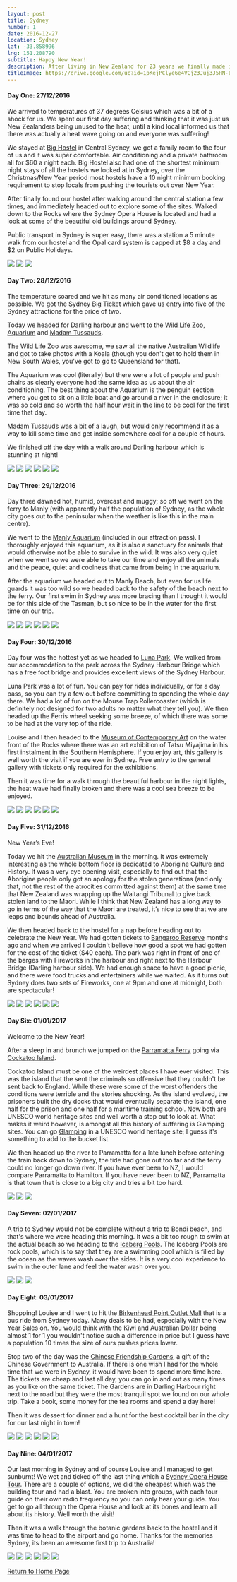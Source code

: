 ```yaml
---
layout: post
title: Sydney
number: 1
date: 2016-12-27
location: Sydney
lat: -33.858996
lng: 151.208790
subtitle: Happy New Year!
description: After living in New Zealand for 23 years we finally made it to Australia
titleImage: https://drive.google.com/uc?id=1pKejPClye6e4VCj23Juj3J5HN-L17w4z
---
```



<h4>Day One: 27/12/2016</h4>

We arrived to temperatures of 37 degrees Celsius which was a bit of a shock for us. We spent our first day suffering and thinking that it was just us New Zealanders being unused to the heat, until a kind local informed us that there was actually a heat wave going on and everyone was suffering!

We stayed at <a target="_blank" href="http://bighostel.com/">Big Hostel</a> in Central Sydney, we got a family room to the four of us and it was super comfortable. Air conditioning and a private bathroom all for $60 a night each. Big Hostel also had one of the shortest minimum night stays of all the hostels we looked at in Sydney, over the Christmas/New Year period most hostels have a 10 night minimum booking requirement to stop locals from pushing the tourists out over New Year.

After finally found our hostel after walking around the central station a few times, and immediately headed out to explore some of the sites. Walked down to the Rocks where the Sydney Opera House is located and had a look at some of the beautiful old buildings around Sydney. 

Public transport in Sydney is super easy, there was a station a 5 minute walk from our hostel and the Opal card system is capped at $8 a day and $2 on Public Holidays.

<img src="https://drive.google.com/uc?id=1zoraV1tw-NCpeY_HnJl96ThSfanmJukI" class="image1">
<img src="https://drive.google.com/uc?id=18tqALCFH_8yNwAx9-wHvmJ5dw_eIWjhg" class="image1">
<img src="https://drive.google.com/uc?id=1CBBO441r4wXTZKQqN1GgsY_TNEuym6oC" class="image1">

<h4>Day Two: 28/12/2016</h4>

The temperature soared and we hit as many air conditioned locations as possible. We got the Sydney Big Ticket which gave us entry into five of the Sydney attractions for the price of two. 

Today we headed for Darling harbour and went to the <a traget="_blank" href="https://www.wildlifesydney.com.au/">Wild Life Zoo</a>, <a target="_blank" href="https://www.sydneyaquarium.com.au/">Aquarium</a> and <a target="_blank" href="https://www.madametussauds.com.au/en/">Madam Tussauds</a>. 

The Wild Life Zoo was awesome, we saw all the native Australian Wildlife and got to take photos with a Koala (though you don't get to hold them in New South Wales, you've got to go to Queensland for that). 

The Aquarium was cool (literally) but there were a lot of people and push chairs as clearly everyone had the same idea as us about the air conditioning. The best thing about the Aquarium is the penguin section where you get to sit on a little boat and go around a river in the enclosure; it was so cold and so worth the half hour wait in the line to be cool for the first time that day. 

Madam Tussauds was a bit of a laugh, but would only recommend it as a way to kill some time and get inside somewhere cool for a couple of hours. 

We finished off the day with a walk around Darling harbour which is stunning at night!

<img src="https://drive.google.com/uc?id=1mg10mlULzqN3YK5IWLfrlINFgaHAZjkD" class="image1">
<img src="https://drive.google.com/uc?id=1Jwu5QQfnEFg7kvDXX9zspnifnC3lvEtX" class="image1">
<img src="https://drive.google.com/uc?id=1ETlCFKX5ozOjru3VKe1bEkCJycUnriFY" class="image1">
<img src="https://drive.google.com/uc?id=1Bgddv9WTM0zD1K9saKMtZo2IUNLZoxQt" class="image1">
<img src="https://drive.google.com/uc?id=19qG6K5DBx_wV3JgCxZvIrp9ggC14lAdJ" class="image1">
<img src="https://drive.google.com/uc?id=1yDRxZi94SUHh7_i1zyVu3BDb2I-YGYCD" class="image1">

<h4>Day Three: 29/12/2016</h4>

Day three dawned hot, humid, overcast and muggy; so off we went on the ferry to Manly (with apparently half the population of Sydney, as the whole city goes out to the peninsular when the weather is like this in the main centre). 

We went to the <a target="_blank" href="https://www.sydneyaquarium.com.au/?utm_source=manlysealifesanctuary.com.au&utm_medium=referral&utm_campaign=ManlyRedirects">Manly Aquarium</a> (included in our attraction pass). I thoroughly enjoyed this aquarium, as it is also a sanctuary for animals that would otherwise not be able to survive in the wild. It was also very quiet when we went so we were able to take our time and enjoy all the animals and the peace, quiet and coolness that came from being in the aquarium.

After the aquarium we headed out to Manly Beach, but even for us life guards it was too wild so we headed back to the safety of the beach next to the ferry. Our first swim in Sydney was more bracing than I thought it would be for this side of the Tasman, but so nice to be in the water for the first time on our trip. 

<img src="https://drive.google.com/uc?id=1kQBze_hLPwMRR1wLoouiF9ckiwQuR24d" class="image1">
<img src="https://drive.google.com/uc?id=12XD0E_6-M1Fnr7txu5pQuRRRWzk2Kc5C" class="image1">
<img src="https://drive.google.com/uc?id=1Qf4c18NdLQ523t32GuFGcAspkRx4B5Sg" class="image1">
<img src="https://drive.google.com/uc?id=1DfcgUqvjVbNjcM9OStTN2J11aPuy4Owy" class="image1">
<img src="https://drive.google.com/uc?id=1mPypEa2TRn6PbO_yawKAI_GHvs4tAY-d" class="image1">
<img src="https://drive.google.com/uc?id=1i3cbZWXmU88TMCTIpV1c8CZ_tsajk8hy" class="image1">

<h4>Day Four: 30/12/2016</h4>

Day four was the hottest yet as we headed to <a target="_blank" href="http://www.lunaparksydney.com/">Luna Park</a>. We walked from our accommodation to the park across the Sydney Harbour Bridge which has a free foot bridge and provides excellent views of the Sydney Harbour. 

Luna Park was a lot of fun. You can pay for rides individually, or for a day pass, so you can try a few out before committing to spending the whole day there. We had a lot of fun on the Mouse Trap Rollercoaster (which is definitely not designed for two adults no matter what they tell you). We then headed up the Ferris wheel seeking some breeze, of which there was some to be had at the very top of the ride. 

Louise and I then headed to the <a target="_blank" href="https://www.mca.com.au/">Museum of Contemporary Art</a> on the water front of the Rocks where there was an art exhibition of Tatsu Miyajima in his first instalment in the Southern Hemisphere. If you enjoy art, this gallery is well worth the visit if you are ever in Sydney. Free entry to the general gallery with tickets only required for the exhibitions.

Then it was time for a walk through the beautiful harbour in the night lights, the heat wave had finally broken and there was a cool sea breeze to be enjoyed. 

<img src="https://drive.google.com/uc?id=12KFZGWKAGxZABMBgfRbcM__fFKFGvFqp" class="image1">
<img src="https://drive.google.com/uc?id=1JFD4DWKxTk3xyK3ku-UHwclu1swyn7S0" class="image1">
<img src="https://drive.google.com/uc?id=1glN1czUOKn8jUPpUtCt_k4xDDYIdG4QS" class="image1">
<img src="https://drive.google.com/uc?id=1UlqEgCtOnpltygXM3W-K6LXNxsMt9S-J" class="image1">
<img src="https://drive.google.com/uc?id=1MCz1G6w2gOyV6_oafF4wUi3PqtjIfz6B" class="image1">
<img src="https://drive.google.com/uc?id=1ZjVvEjO3fvjj7T9mGK5YP0Xi-j5qGdwe" class="image1">

<h4>Day Five: 31/12/2016</h4>

New Year’s Eve!

Today we hit the <a target="_blank" href="https://australianmuseum.net.au/">Australian Museum</a> in the morning. It was extremely interesting as the whole bottom floor is dedicated to Aborigine Culture and History. It was a very eye opening visit, especially to find out that the Aborigine people only got an apology for the stolen generations (and only that, not the rest of the atrocities committed against them) at the same time that New Zealand was wrapping up the Waitangi Tribunal to give back stolen land to the Maori. While I think that New Zealand has a long way to go in terms of the way that the Maori are treated, it’s nice to see that we are leaps and bounds ahead of Australia. 

We then headed back to the hostel for a nap before heading out to celebrate the New Year. We had gotten tickets to <a target="_blank" href="https://www.sydneynewyearseve.com/vantage-points/barangaroo/">Bangaroo Reserve</a> months ago and when we arrived I couldn't believe how good a spot we had gotten for the cost of the ticket ($40 each). The park was right in front of one of the barges with Fireworks in the harbour and right next to the Harbour Bridge (Darling harbour side). We had enough space to have a good picnic, and there were food trucks and entertainers while we waited. As it turns out Sydney does two sets of Fireworks, one at 9pm and one at midnight, both are spectacular!

<img src="https://drive.google.com/uc?id=1XdBQ1cTnE-2a3yViO7L-jy5wyuw7u3Ud" class="image1">
<img src="https://drive.google.com/uc?id=16pYiyUSoAiYqFITagtfCnpgUtpcuq9hM" class="image1">
<img src="https://drive.google.com/uc?id=1QJzlCMcxM6B2eXjnHz6UH1EA9JiP5vsf" class="image1">
<img src="https://drive.google.com/uc?id=1-nhL-bOrN5G5dN0HecehGlBKwEtp6p5k" class="image1">
<img src="https://drive.google.com/uc?id=1-eliBhY3dTGc_QO1Xgxh-y7Pq3Ulg4Ve" class="image1">
<img src="https://drive.google.com/uc?id=1HH7bHaQMHdhZ3W_CsTUYOlbwc-e3Li7Y" class="image1">

<h4>Day Six: 01/01/2017</h4>

Welcome to the New Year!

After a sleep in and brunch we jumped on the <a target="_blank" href="http://www.beyondthewharf.com.au/route/parramatta-river/">Parramatta Ferry</a> going via <a target="_blank" href="http://www.cockatooisland.gov.au/">Cockatoo Island</a>. 

Cockatoo Island must be one of the weirdest places I have ever visited. This was the island that the sent the criminals so offensive that they couldn't be sent back to England. While these were some of the worst offenders the conditions were terrible and the stories shocking. As the island evolved, the prisoners built the dry docks that would eventually separate the island, one half for the prison and one half for a maritime training school. Now both are UNESCO world heritage sites and well worth a stop out to look at. What makes it weird however, is amongst all this history of suffering is Glamping sites. You can go <a target="_blank" href="http://www.cockatooisland.gov.au/stay/glamping">Glamping</a> in a UNESCO world heritage site; I guess it's something to add to the bucket list. 

We then headed up the river to Parramatta for a late lunch before catching the train back down to Sydney, the tide had gone out too far and the ferry could no longer go down river. If you have ever been to NZ, I would compare Parramatta to Hamilton. If you have never been to NZ, Parramatta is that town that is close to a big city and tries a bit too hard.

<img src="https://drive.google.com/uc?id=1--c9h2NIU6QpUXIecVE0EjjpJ0eR24dN" class="image1">
<img src="https://drive.google.com/uc?id=1f9Jn0JBxzvx2Bl_G_l2NXdMyTbjFd78t" class="image1">
<img src="https://drive.google.com/uc?id=1MktBMVzp8KyIJVh22vEmZKlJ0reeGD6F" class="image1">

<h4>Day Seven: 02/01/2017</h4>

A trip to Sydney would not be complete without a trip to Bondi beach, and that's where we were heading this morning.
It was a bit too rough to swim at the actual beach so we heading to the <a target="_blank" href="https://icebergs.com.au/">Iceberg Pools</a>. The Iceberg Pools are rock pools, which is to say that they are a swimming pool which is filled by the ocean as the waves wash over the sides. It is a very cool experience to swim in the outer lane and feel the water wash over you. 

<img src="https://drive.google.com/uc?id=1L0_qR56xdI-vhvxCYY4jONBEV-FojK6F" class="image1">
<img src="https://drive.google.com/uc?id=1XBb5-v7QU2OwD5mcRGN6rt_STusZwMCJ" class="image1">
<img src="https://drive.google.com/uc?id=12sh2TTyTiyWEjkRDmZilo1wX2vrwPVJo" class="image1">

<h4>Day Eight: 03/01/2017</h4>

Shopping!
Louise and I went to hit the <a target="_blank" href="http://www.birkenheadpoint.com.au/">Birkenhead Point Outlet Mall</a> that is a bus ride from Sydney today. Many deals to be had, especially with the New Year Sales on. You would think with the Kiwi and Australian Dollar being almost 1 for 1 you wouldn't notice such a difference in price but I guess have a population 10 times the size of ours pushes prices lower. 

Stop two of the day was the <a target="_blank" href="https://www.darlingharbour.com/things-to-do/chinese-garden-of-friendship/">Chinese Friendship Gardens</a>, a gift of the Chinese Government to Australia. If there is one wish I had for the whole time that we were in Sydney, it would have been to spend more time here. The tickets are cheap and last all day, you can go in and out as many times as you like on the same ticket. The Gardens are in Darling Harbour right next to the road but they were the most tranquil spot we found on our whole trip. Take a book, some money for the tea rooms and spend a day here!

Then it was dessert for dinner and a hunt for the best cocktail bar in the city for our last night in town!

<img src="https://drive.google.com/uc?id=1oKF-iwROEIoTsShRT6zB_rCt_OaLzyNc" class="image1">
<img src="https://drive.google.com/uc?id=1sdckhN5PjfCsYr8CG3zh_HtZce7vpPmD" class="image1">
<img src="https://drive.google.com/uc?id=1VUyi6_SfTClZozUkTQ23rzrZeEh2Uw7B" class="image1">
<img src="https://drive.google.com/uc?id=1DJO8yiep8XJDK9ucPRy8Za9JZj-tBZ2L" class="image1">
<img src="https://drive.google.com/uc?id=1mCDAXrEnkx2_Z1byvjUtL4u62VnCLkFc" class="image1">
<img src="https://drive.google.com/uc?id=1X27q2FVrkm1Z9W8UbhKGGS2ivsjr10v7" class="image1">

<h4>Day Nine: 04/01/2017</h4>

Our last morning in Sydney and of course Louise and I managed to get sunburnt!
We wet and ticked off the last thing which a <a target="_blank" href="https://www.sydneyoperahouse.com/visit-us/tours-and-experiences/english-tour-1718.html">Sydney Opera House Tour</a>. There are a couple of options, we did the cheapest which was the building tour and had a blast. You are broken into groups, with each tour guide on their own radio frequency so you can only hear your guide. You get to go all through the Opera House and look at its bones and learn all about its history. Well worth the visit!

Then it was a walk through the botanic gardens back to the hostel and it was time to head to the airport and go home. 
Thanks for the memories Sydney, its been an awesome first trip to Australia!

<img src="https://drive.google.com/uc?id=17xsXX0qrXEFlvlVTGPl7hYLn3ZJOllCv" class="image1">
<img src="https://drive.google.com/uc?id=1WSrxsqEfqUT5zzYLHU5HWqhdl9lCaE6V" class="image1">
<img src="https://drive.google.com/uc?id=1yxviYmF5VZ694sW0zB6N6IqKeBkRTXnY" class="image1">
<img src="https://drive.google.com/uc?id=12tOf0OdxWa1VUgkAIHxKCVJFATnInAV3" class="image1">
<img src="https://drive.google.com/uc?id=1tQopnZyK6cRrjxbiCkrEUpoS48Sq2fA-" class="image1">
<img src="https://drive.google.com/uc?id=1Cvw6OSoPE3cp6TSFX25zaMoCvPcwHf8a" class="image1">

<a href="https://adventuresofthetravellingtwins.com/">Return to Home Page</a>
